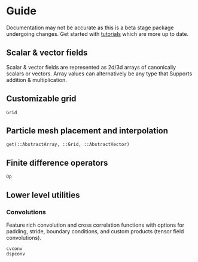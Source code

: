 # Guide

Documentation may not be accurate as this is a beta stage package undergoing changes. Get started with [tutorials](https://colab.research.google.com/drive/17JZEdK6aALxvn0JPBJEHGeK2nO1hPnhQ) which are more up to date.

## Scalar & vector fields

Scalar & vector fields are represented as 2d/3d arrays of canonically scalars or vectors. Array values can alternatively be any type that Supports addition & multiplication.

## Customizable grid

```@docs
Grid
```

## Particle mesh placement and interpolation

```@docs
get(::AbstractArray, ::Grid, ::AbstractVector)
```

## Finite difference operators

```@docs
Op
```

## Lower level utilities

### Convolutions

Feature rich convolution and cross correlation functions with options for padding, stride, boundary conditions, and custom products (tensor field convolutions).

```@docs
cvconv
dspconv
```
